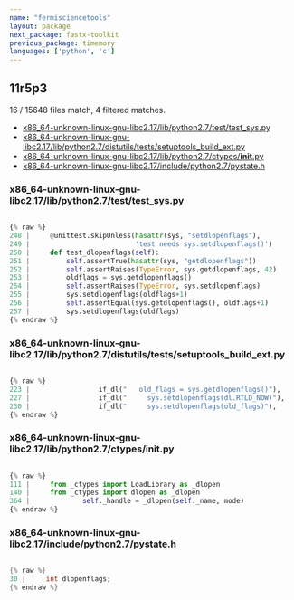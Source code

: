 ```yaml
---
name: "fermisciencetools"
layout: package
next_package: fastx-toolkit
previous_package: timemory
languages: ['python', 'c']
---
```

## 11r5p3
16 / 15648 files match, 4 filtered matches.

 - [x86_64-unknown-linux-gnu-libc2.17/lib/python2.7/test/test_sys.py](#x86_64-unknown-linux-gnu-libc217libpython27testtest_syspy)
 - [x86_64-unknown-linux-gnu-libc2.17/lib/python2.7/distutils/tests/setuptools_build_ext.py](#x86_64-unknown-linux-gnu-libc217libpython27distutilstestssetuptools_build_extpy)
 - [x86_64-unknown-linux-gnu-libc2.17/lib/python2.7/ctypes/__init__.py](#x86_64-unknown-linux-gnu-libc217libpython27ctypes__init__py)
 - [x86_64-unknown-linux-gnu-libc2.17/include/python2.7/pystate.h](#x86_64-unknown-linux-gnu-libc217includepython27pystateh)

### x86_64-unknown-linux-gnu-libc2.17/lib/python2.7/test/test_sys.py

```python

{% raw %}
248 |     @unittest.skipUnless(hasattr(sys, "setdlopenflags"),
249 |                          'test needs sys.setdlopenflags()')
250 |     def test_dlopenflags(self):
251 |         self.assertTrue(hasattr(sys, "getdlopenflags"))
252 |         self.assertRaises(TypeError, sys.getdlopenflags, 42)
253 |         oldflags = sys.getdlopenflags()
254 |         self.assertRaises(TypeError, sys.setdlopenflags)
255 |         sys.setdlopenflags(oldflags+1)
256 |         self.assertEqual(sys.getdlopenflags(), oldflags+1)
257 |         sys.setdlopenflags(oldflags)
{% endraw %}

```
### x86_64-unknown-linux-gnu-libc2.17/lib/python2.7/distutils/tests/setuptools_build_ext.py

```python

{% raw %}
223 |                 if_dl("   old_flags = sys.getdlopenflags()"),
227 |                 if_dl("     sys.setdlopenflags(dl.RTLD_NOW)"),
230 |                 if_dl("     sys.setdlopenflags(old_flags)"),
{% endraw %}

```
### x86_64-unknown-linux-gnu-libc2.17/lib/python2.7/ctypes/__init__.py

```python

{% raw %}
111 |     from _ctypes import LoadLibrary as _dlopen
140 |     from _ctypes import dlopen as _dlopen
364 |             self._handle = _dlopen(self._name, mode)
{% endraw %}

```
### x86_64-unknown-linux-gnu-libc2.17/include/python2.7/pystate.h

```c

{% raw %}
30 |     int dlopenflags;
{% endraw %}

```